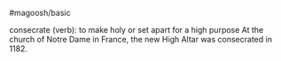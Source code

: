 #magoosh/basic

consecrate (verb): to make holy or set apart for a high purpose 
At the church of Notre Dame in France, the new High Altar was consecrated in 1182. 

